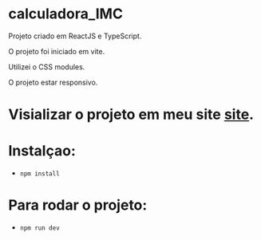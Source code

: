 # calculadora_IMC

Projeto criado em ReactJS e TypeScript.

O projeto foi iniciado em vite.

Utilizei o CSS modules.

O projeto estar responsivo.

# Visializar o projeto em meu site [site](https://daniel-olive-dev.com.br/).

# Instalçao:

- `npm install`

# Para rodar o projeto:

- `npm run dev`